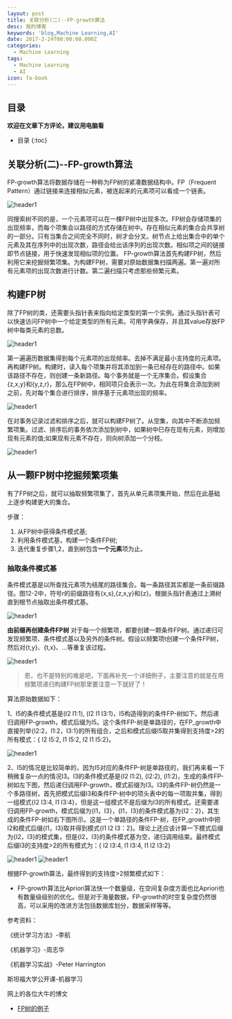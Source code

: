 ```yaml
---
layout: post
title: 关联分析(二)--FP-growth算法
desc: 我的博客
keywords: 'blog,Machine Learning,AI'
date: 2017-2-24T00:00:00.000Z
categories:
  - Machine Learning
tags:
  - Machine Learning
  - AI
icon: fa-book
---
```



## 目录
**欢迎在文章下方评论，建议用电脑看**

* 目录
{:toc}



## 关联分析(二)--FP-growth算法

FP-growth算法将数据存储在一种称为FP树的紧凑数据结构中。FP（Frequent Pattern）通过链接来连接相似元素，被连起来的元素项可以看成一个链表。


<img src="{{ site.img_path }}/Machine Learning/FP-growth1.jpg" alt="header1" style="height:auto!important;width:auto%;max-width:1020px;"/>


同搜索树不同的是，一个元素项可以在一棵FP树中出现多次。FP树会存储项集的出现频率，而每个项集会以路径的方式存储在树中。存在相似元素的集合会共享树的一部分。只有当集合之间完全不同时，树才会分叉。树节点上给出集合中的单个元素及其在序列中的出现次数，路径会给出该序列的出现次数。相似项之间的链接即节点链接，用于快速发现相似项的位置。
FP-growth算法首先构建FP树，然后利用它来挖掘频繁项集。为构建FP树，需要对原始数据集扫描两遍。第一遍对所有元素项的出现次数进行计数。第二遍扫描只考虑那些频繁元素。

## 构建FP树
除了FP树的类，还需要头指针表来指向给定类型的第一个实例。通过头指针表可以快速访问FP树中一个给定类型的所有元素。可用字典保存，并且其value存放FP树中每类元素的总数。

<img src="{{ site.img_path }}/Machine Learning/FP-growth2.jpg" alt="header1" style="height:auto!important;width:auto%;max-width:1020px;"/>

第一遍遍历数据集得到每个元素项的出现频率。去掉不满足最小支持度的元素项。再构建FP树。构建时，读入每个项集并将其添加到一条已经存在的路径中。如果该路径不存在，则创建一条新路径。每个事务就是一个无序集合。假设集合{z,x,y}和{y,z,r}，那么在FP树中，相同项只会表示一次。为此在将集合添加到树之前，先对每个集合进行排序，排序基于元素项出现的频率。


<img src="{{ site.img_path }}/Machine Learning/FP-growth3.jpg" alt="header1" style="height:auto!important;width:auto%;max-width:1020px;"/>

在对事务记录过滤和排序之后，就可以构建FP树了。从空集，向其中不断添加频繁项集。过滤、排序后的事务依次添加到树中，如果树中巳存在现有元素，则增加现有元素的值;如果现有元素不存在，则向树添加一个分枝。


<img src="{{ site.img_path }}/Machine Learning/FP-growth4.jpg" alt="header1" style="height:auto!important;width:auto%;max-width:1020px;"/>



## 从一颗FP树中挖掘频繁项集
有了FP树之后，就可以抽取频繁项集了，首先从单元素项集开始，然后在此基础上逐步构建更大的集合。

步骤：
1. 从FP树中获得条件模式基;
2. 利用条件模式基，构建一个条件FP树;
3. 迭代重复步骤1,2，直到树包含**一个元素**项为止。

### 抽取条件模式基

条件模式基是以所查找元素项为结尾的路径集合。每一条路径其实都是一条前缀路径。图12-2中，符号r的前缀路径有{x,s},{z,x,y}和{z}。根据头指针表通过上溯树直到根节点抽取出条件模式基。

<img src="{{ site.img_path }}/Machine Learning/FP-growth5.jpg" alt="header1" style="height:auto!important;width:auto%;max-width:1020px;"/>


**由前缀再创建条件FP树**
对于每一个频繁项，都要创建一颗条件FP树。通过递归可发现频繁项、条件模式基以及另外的条件树。假设以频繁项t创建一个条件FP树，然后对{t,y}、{t,x}、...等重复该过程。

<img src="{{ site.img_path }}/Machine Learning/FP-growth6.jpg" alt="header1" style="height:auto!important;width:auto%;max-width:1020px;"/>


>恩，也不是特别的难是吧，下面再补充一个详细例子，主要注意的就是在用频繁项递归构建FP树那里要注意一下就好了！

算法原始数据如下：
![]()

1、I5的条件模式基是(I2 I1:1), (I2 I1 I3:1)，I5构造得到的条件FP-树如下。然后递归调用FP-growth，模式后缀为I5。这个条件FP-树是单路径的，在FP_growth中直接列举{I2:2，I1:2，I3:1}的所有组合，之后和模式后缀I5取并集得到支持度>2的所有模式：{ I2 I5:2, I1 I5:2, I2 I1 I5:2}。

<img src="{{ site.img_path }}/Machine Learning/FP-growth7.gif" alt="header1" style="height:auto!important;width:auto%;max-width:1020px;"/>


2、I5的情况是比较简单的，因为I5对应的条件FP-树是单路径的，我们再来看一下稍微复杂一点的情况I3。I3的条件模式基是(I2 I1:2), (I2:2), (I1:2)，生成的条件FP-树如左下图，然后递归调用FP-growth，模式前缀为I3。I3的条件FP-树仍然是一个多路径树，首先把模式后缀I3和条件FP-树中的项头表中的每一项取并集，得到一组模式{I2 I3:4, I1 I3:4}，但是这一组模式不是后缀为I3的所有模式。还需要递归调用FP-growth，模式后缀为{I1，I3}，{I1，I3}的条件模式基为{I2：2}，其生成的条件FP-树如右下图所示。这是一个单路径的条件FP-树，在FP_growth中把I2和模式后缀{I1，I3}取并得到模式{I1 I2 I3：2}。理论上还应该计算一下模式后缀为{I2，I3}的模式集，但是{I2，I3}的条件模式基为空，递归调用结束。最终模式后缀I3的支持度>2的所有模式为：{ I2 I3:4, I1 I3:4, I1 I2 I3:2}

<img src="{{ site.img_path }}/Machine Learning/FP-growth8.gif" alt="header1" style="height:auto!important;width:auto%;max-width:1020px;"/>


<img src="{{ site.img_path }}/Machine Learning/FP-growth9.gif" alt="header1" style="height:auto!important;width:auto%;max-width:1020px;"/>

 
根据FP-growth算法，最终得到的支持度>2频繁模式如下：

* FP-growth算法比Apriori算法快一个数量级，在空间复杂度方面也比Apriori也有数量级级别的优化。但是对于海量数据，FP-growth的时空复杂度仍然很高，可以采用的改进方法包括数据库划分，数据采样等等。

参考资料：





《统计学习方法》-李航<br>

《机器学习》-周志华<br>

《机器学习实战》-Peter Harrington<br>

斯坦福大学公开课-机器学习<br>

网上的各位大牛的博文<br>



  <!-- 多说评论框 start -->

  <div class="ds-thread" data-thread-key="201702245" data-title="FP-growth" data-url=""></div>

<!-- 多说评论框 end -->

<!-- 多说公共JS代码 start (一个网页只需插入一次) -->

<script type="text/javascript">

var duoshuoQuery = {short_name:"yzhhome"};

  (function() {

    var ds = document.createElement('script');

    ds.type = 'text/javascript';ds.async = true;

    ds.src = (document.location.protocol == 'https:' ? 'https:' : 'http:') + '//static.duoshuo.com/embed.js';

    ds.charset = 'UTF-8';

    (document.getElementsByTagName('head')[0] 

     || document.getElementsByTagName('body')[0]).appendChild(ds);

  })();

  </script>







* [FP树的例子](http://blog.csdn.net/lmm2003/article/details/6882737)